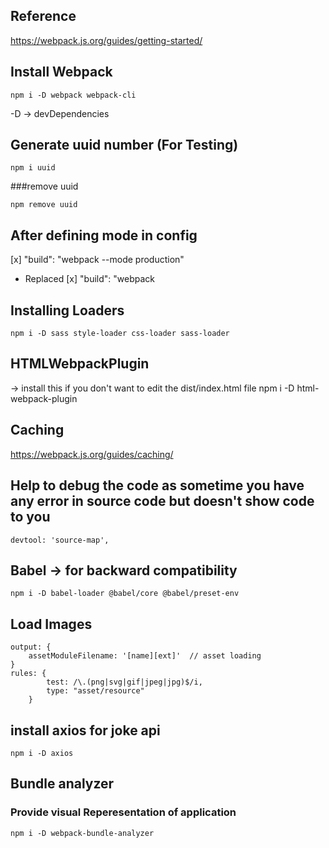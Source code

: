## Reference
https://webpack.js.org/guides/getting-started/

## Install Webpack
```
npm i -D webpack webpack-cli
```
-D -> devDependencies


## Generate uuid number (For Testing)
```
npm i uuid
```
###remove uuid
```
npm remove uuid
```

## After defining mode in config
[x] "build": "webpack --mode production"
- Replaced
[x] "build": "webpack

## Installing Loaders
```
npm i -D sass style-loader css-loader sass-loader
```

## HTMLWebpackPlugin 
-> install this if you don't want to edit the dist/index.html file
npm i -D html-webpack-plugin

## Caching
https://webpack.js.org/guides/caching/

## Help to debug the code as sometime you have any error in source code but doesn't show code to you
```
devtool: 'source-map',
```

## Babel -> for backward compatibility
```
npm i -D babel-loader @babel/core @babel/preset-env
```

## Load Images
```
output: {
    assetModuleFilename: '[name][ext]'  // asset loading
}
rules: {
        test: /\.(png|svg|gif|jpeg|jpg)$/i,
        type: "asset/resource"
    }
```

## install axios for joke api
```
npm i -D axios
```

## Bundle analyzer
### Provide visual Reperesentation of application
```
npm i -D webpack-bundle-analyzer
```

